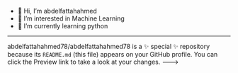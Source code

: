 - 👋 Hi, I’m abdelfattahahmed
- 👀 I’m interested in Machine Learning 
- 🌱 I’m currently learning python
- ---------------------------------
abdelfattahahmed78/abdelfattahahmed78 is a ✨ special ✨ repository because its `README.md` (this file) appears on your GitHub profile.
You can click the Preview link to take a look at your changes.
--->
